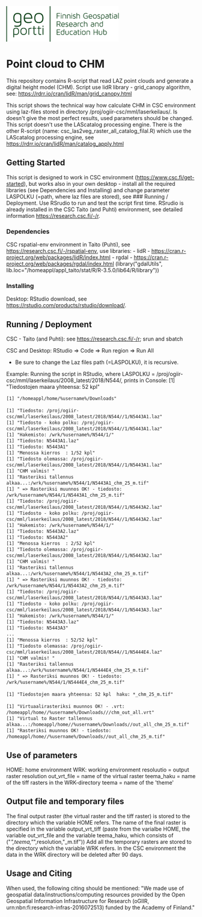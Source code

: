 <img src="https://github.com/geoportti/Logos/blob/master/geoportti_logo_300px.png">

# Point cloud to CHM

This repository contains R-script that read LAZ point clouds and generate a digital height model (CHM). Script use lidR library - grid_canopy algorithm, see: https://rdrr.io/cran/lidR/man/grid_canopy.html

This script shows the technical way how calculate CHM in CSC environment using laz-files stored in directory /proj/ogiir-csc/mml/laserkeilaus/. Is doesn't give the most perfect results, used parameters should be changed. 
This script doesn't use the LAScatalog processing engine. There is the other R-script (name: csc_las2veg_raster_all_catalog_filal.R) which use the LAScatalog processing engine, see https://rdrr.io/cran/lidR/man/catalog_apply.html

## Getting Started

This script is designed to work in CSC environment (https://www.csc.fi/get-started), but works also in your own desktop -  install all the required libraries (see Dependencies and Installing) and change parameter LASPOLKU (=path, where laz files are stored), see ### Running / Deployment.
Use RSrudio to run and test the script first time. RSrudio is already installed in the CSC Taito (and Puhti) environment, see detailed information https://research.csc.fi/-/r.

### Dependencies

CSC rspatial-env environment in Taito (Puhti), see https://research.csc.fi/-/rspatial-env, use libraries:
    - lidR - https://cran.r-project.org/web/packages/lidR/index.html
    - rgdal - https://cran.r-project.org/web/packages/rgdal/index.html
(library("gdalUtils", lib.loc="/homeappl/appl_taito/stat/R/R-3.5.0/lib64/R/library"))

### Installing

Desktop: RStudio download, see https://rstudio.com/products/rstudio/download/.

## Running / Deployment

CSC - Taito (and Puhti): see https://research.csc.fi/-/r; srun and sbatch

CSC and Desktop: RStudio => Code => Run region => Run All 
- Be sure to change the Laz files path (=LASPOLKU), it is recursive.

Example: Running the script in RStudio, where LASPOLKU = /proj/ogiir-csc/mml/laserkeilaus/2008_latest/2018/N544/, prints in Console:
    [1] "Tiedostojen maara yhteensa: 52 kpl"

    [1] "/homeappl/home/%username%/Downloads"

    [1] "Tiedosto: /proj/ogiir-csc/mml/laserkeilaus/2008_latest/2018/N544//1/N5443A1.laz"
    [1] "Tiedosto - koko polku: /proj/ogiir-csc/mml/laserkeilaus/2008_latest/2018/N544//1/N5443A1.laz"
    [1] "Hakemisto: /wrk/%username%/N544/1/"
    [1] "Tiedosto: N5443A1.laz"
    [1] "Tiedosto: N5443A1"
    [1] "Menossa kierros  : 1/52 kpl"
    [1] "Tiedosto olemassa: /proj/ogiir-csc/mml/laserkeilaus/2008_latest/2018/N544//1/N5443A1.laz"
    [1] "CHM valmis! "
    [1] "Rasteriksi tallennus alkaa...:/wrk/%username%/N544/1/N5443A1_chm_25_m.tif"
    [1] " => Rasteriksi muunnos OK! - tiedosto: /wrk/%username%/N544/1/N5443A1_chm_25_m.tif"
    [1] "Tiedosto: /proj/ogiir-csc/mml/laserkeilaus/2008_latest/2018/N544//1/N5443A2.laz"
    [1] "Tiedosto - koko polku: /proj/ogiir-csc/mml/laserkeilaus/2008_latest/2018/N544//1/N5443A2.laz"
    [1] "Hakemisto: /wrk/%username%/N544/1/"
    [1] "Tiedosto: N5443A2.laz"
    [1] "Tiedosto: N5443A2"
    [1] "Menossa kierros  : 2/52 kpl"
    [1] "Tiedosto olemassa: /proj/ogiir-csc/mml/laserkeilaus/2008_latest/2018/N544//1/N5443A2.laz"
    [1] "CHM valmis! "
    [1] "Rasteriksi tallennus alkaa...:/wrk/%username%/N544/1/N5443A2_chm_25_m.tif"
    [1] " => Rasteriksi muunnos OK! - tiedosto: /wrk/%username%/N544/1/N5443A2_chm_25_m.tif"
    [1] "Tiedosto: /proj/ogiir-csc/mml/laserkeilaus/2008_latest/2018/N544//1/N5443A3.laz"
    [1] "Tiedosto - koko polku: /proj/ogiir-csc/mml/laserkeilaus/2008_latest/2018/N544//1/N5443A3.laz"
    [1] "Hakemisto: /wrk/%username%/N544/1/"
    [1] "Tiedosto: N5443A3.laz"
    [1] "Tiedosto: N5443A3"
    ...
    [1] "Menossa kierros  : 52/52 kpl"
    [1] "Tiedosto olemassa: /proj/ogiir-csc/mml/laserkeilaus/2008_latest/2018/N544//1/N5444E4.laz"
    [1] "CHM valmis! "
    [1] "Rasteriksi tallennus alkaa...:/wrk/%username%/N544/1/N5444E4_chm_25_m.tif"
    [1] " => Rasteriksi muunnos OK! - tiedosto: /wrk/%username%/N544/1/N5444E4_chm_25_m.tif"

    [1] "Tiedostojen maara yhteensa: 52 kpl  haku: *_chm_25_m.tif"

    [1] "Virtuaalirasteriksi muunnos OK! - .vrt: /homeappl/home//%username%/Downloads///chm_out_all.vrt"
    [1] "Virtual to Raster tallennus alkaa...:/homeappl/home//%username%/Downloads//out_all_chm_25_m.tif"
    [1] "Rasteriksi muunnos OK! - tiedosto: /homeappl/home//%username%/Downloads//out_all_chm_25_m.tif"

## Use of parameters

HOME: home environment
WRK: working environment
resoluutio = output raster resolution
out_vrt_file = name of the virtual raster
teema_haku = name of the tiff rasters in the WRK-directory
teema = name of the 'theme'

## Output file and temporary files

The final output raster (the virtual raster and the tiff raster) is stored to the directory which the variable HOME refers. The name of the final raster is specified in the variable output_vrt_tiff (paste from the varialbe HOME, the variable out_vrt_file and the variable teema_haku, which consists of ("_",teema,"_",resolution,"_m.tif"))
Add all the temporary rasters are stored to the directory which the variable WRK refers. In the CSC environment the data in the WRK directory will be deleted after 90 days.

## Usage and Citing

When used, the following citing should be mentioned: "We made use of geospatial
data/instructions/computing resources provided by the Open Geospatial
Information Infrastructure for Research (oGIIR,
urn:nbn:fi:research-infras-2016072513) funded by the Academy of Finland."




